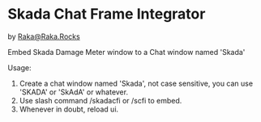 Skada Chat Frame Integrator
=======
by Raka@Raka.Rocks

Embed Skada Damage Meter window to a Chat window named 'Skada'

Usage:
<ol>
<li>Create a chat window named 'Skada', not case sensitive, you can use 'SKADA' or 'SkAdA' or whatever.</li>
<li>Use slash command /skadacfi or /scfi to embed.</li>
<li>Whenever in doubt, reload ui.</li>
</ol>
